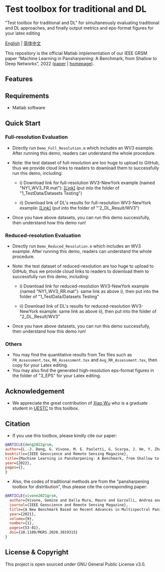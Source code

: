 # Test toolbox for traditional and DL
"Test toolbox for traditional and DL" for simultaneously evaluating traditional and DL approaches, and finally output metrics and eps-format figures for your latex editing

[English](https://github.com/.md) | [简体中文](https://github.com.md)


This repository is the official Matlab implementation of our IEEE GRSM paper “Machine Learning in Pansharpening: A Benchmark, from Shallow to Deep Networks”, 2022 ([paper](https://github.com/liangjiandeng/liangjiandeng.github.io/tree/master/papers/2022/review-grsm2022.pdf) | [homepage](https://github.com/liangjiandeng/DLPan-Toolbox)).

## Features


## Requirements
* Matlab software

## Quick Start

### Full-resolution Evaluation

* Directly run ``Demo_Full_Resolution.m`` which includes an WV3 example. After running this demo, readers can understand the whole procedure.

* Note: the test dataset of full-resolution are too huge to upload to GitHub, thus we provide cloud links to readers to download them to
  successfully run this demo, including:
  - i) Download link for full-resolution WV3-NewYork example (named "NY1_WV3_FR.mat"): [[Link]](https://drive.google.com/file/d/1j1nyHuBxsNzIn-UEwZUgeziGCAFMLes9/view?usp=sharing)   (put into the folder of   "1_TestData/Datasets Testing")
  
  - ii) Download link of DL's results for full-resolution WV3-NewYork example: [[Link]](https://drive.google.com/file/d/16FSxdq6BY7STbmMzxcxJ5atNQ7ZV3mPT/view?usp=sharing)   (put into the folder of "'2_DL_Result/WV3")
  
* Once you have above datasets, you can run this demo successfully, then understand how this demo run!




### Reduced-resolution Evaluation

* Directly run ``Demo_Reduced_Resolution.m`` which includes an WV3 example. After running this demo, readers can understand the whole procedure.

* Note: the test dataset of reduced-resolution are too huge to upload to GitHub, thus we provide cloud links to readers to download them to
  successfully run this demo, including:
  - i) Download link for reduced-resolution WV3-NewYork example (named "NY1_WV3_RR.mat"): same link as above i), then put into the folder of   "1_TestData/Datasets Testing"
  
  - ii) Download link of DL's results for reduced-resolution WV3-NewYork example: same link as above ii), then put into the folder of "2_DL_Result/WV3"
  
* Once you have above datasets, you can run this demo successfully, then understand how this demo run!


### Others

* You may find the quantitative results from Tex files such as ``FR_Assessment.tex``, ``RR_Assessment.tex`` and ``Avg_RR_Assessment.tex``, then copy for your Latex editing.
* You may also find the generated high-resolution eps-format figures in the folder of "3_EPS" for your Latex editing. 


## Acknowledgement
- We appreciate the great contribution of [Xiao Wu](https://xiaoxiao-woo.github.io/) who is a graduate student in [UESTC](https://www.uestc.edu.cn/) to this toolbox.


## Citation
* If you use this toolbox, please kindly cite our paper:

```bibtex
@ARTICLE{deng2022grsm,
author={L.-J. Deng, G. Vivone, M. E. Paoletti, G. Scarpa, J. He, Y. Zhang, J. Chanussot, and A. Plaza},
booktitle={IEEE Geoscience and Remote Sensing Magazine},
title={Machine Learning in Pansharpening: A Benchmark, from Shallow to Deep Networks},
year={2022},
pages={},
}
```

* Also, the codes of traditional methods are from the "pansharpening toolbox for distribution", thus please cite the corresponding paper:
```bibtex
@ARTICLE{vivone2021grsm,
  author={Vivone, Gemine and Dalla Mura, Mauro and Garzelli, Andrea and Restaino, Rocco and Scarpa, Giuseppe and Ulfarsson, Magnus O. and   Alparone, Luciano and Chanussot, Jocelyn},
  journal={IEEE Geoscience and Remote Sensing Magazine}, 
  title={A New Benchmark Based on Recent Advances in Multispectral Pansharpening: Revisiting Pansharpening With Classical and Emerging Pansharpening Methods}, 
  year={2021},
  volume={9},
  number={1},
  pages={53-81},
  doi={10.1109/MGRS.2020.3019315}
}
```

  


## License & Copyright
This project is open sourced under GNU General Public License v3.0.

